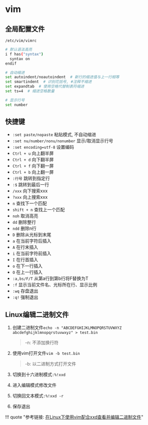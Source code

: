 # vim

## 全局配置文件

`/etc/vim/vimrc`

```bash
# 默认语法高亮
i f has("syntax")
  syntax on
endif

# 自动缩进
set autoindent/noautoindent  # 新行的缩进值与上一行相等
set smartindent  # 识别花括号, #注释不缩进
set expandtab  # 使用空格代替制表符缩进
set ts=4  # 缩进空格数量

# 显示行号
set number
```


## 快捷键

- `:set paste/nopaste`  粘贴模式, 不自动缩进
- `:set nu/number/nonu/nonumber`  显示/取消显示行号
- `:set encoding=utf-8`  设置编码
- `Ctrl + u`  向上翻半屏
- `Ctrl + d`  向下翻半屏
- `Ctrl + f`  向下翻一屏
- `Ctrl + b`  向上翻一屏
- `:行号`  跳转到指定行
- `:$`  跳转到最后一行
- `/xxx`  向下搜索xxx
- `?xxx`  向上搜索xxx
- `n`  查找下一个匹配
- `shift + n`  查找上一个匹配
- `noh`  取消高亮
- `dd`  删除整行
- `ndd`  删除n行
- `D`  删除从光标到末尾
- `a`  在当前字符后插入
- `A`  在行末插入
- `i`  在当前字符前插入
- `I`  在行首插入
- `o`  在下一行插入
- `O`  在上一行插入
- `:a,bs/F/T`  从第a行到第b行将F替换为T
- `:f`  显示当前文件名、光标所在行、显示比例
- `:wq`  存盘退出
- `:q!`  强制退出


## Linux编辑二进制文件

1. 创建二进制文件`echo -n "ABCDEFGHIJKLMNOPQRSTUVWXYZ abcdefghijklmnopqrstuvwxyz" > test.bin`

    > -n: 不添加换行符

1. 使用vim打开文件`vim -b test.bin`

    > -b: 以二进制方式打开文件

1. 切换到十六进制模式`:%!xxd`
1. 进入编辑模式修改文件
1. 切换回文本模式`:%!xxd -r`
1. 保存退出

!!! quote "参考链接: [在Linux下使用vim配合xxd查看并编辑二进制文件](https://www.cnblogs.com/killkill/archive/2010/06/23/1763785.html)"
